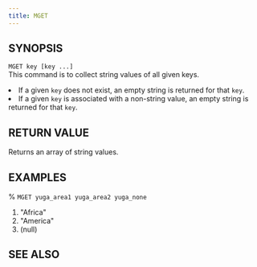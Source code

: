 ```yaml
---
title: MGET
---
```


## SYNOPSIS
<code>MGET key [key ...]</code><br>
This command is to collect string values of all given keys.
<li>If a given <code>key</code> does not exist, an empty string is returned for that <code>key</code>.</li>
<li>If a given <code>key</code> is associated with a non-string value, an empty string is returned for that <code>key</code>.</li>

## RETURN VALUE
Returns an array of string values.

## EXAMPLES
% <code>MGET yuga_area1 yuga_area2 yuga_none</code><br>
1) "Africa"<br>
2) "America"<br>
3) (null)<br>

## SEE ALSO
